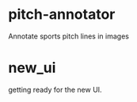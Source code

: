 pitch-annotator
===============

Annotate sports pitch lines in images


new_ui
======

getting ready for the new UI.